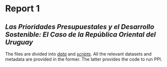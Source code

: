 # Report 1
## *Las Prioridades Presupuestales y el Desarrollo Sostenible: El Caso de la República Oriental del Uruguay*

The files are divided into *[data](/report_1/data)* and *[scripts](/report_1/scripts)*.
All the relevant datasets and metadata are provided in the former.
The latter provides the code to run PPI.
